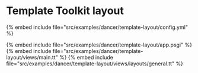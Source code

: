 # Template Toolkit layout

{% embed include file="src/examples/dancer/template-layout/config.yml" %}

{% embed include file="src/examples/dancer/template-layout/app.psgi" %}
{% embed include file="src/examples/dancer/template-layout/views/main.tt" %}
{% embed include file="src/examples/dancer/template-layout/views/layouts/general.tt" %}


